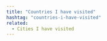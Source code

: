 ```yaml
---
title: "Countries I have visited"
hashtag: "countries-i-have-visited"
related:
  - Cities I have visited
---
```

